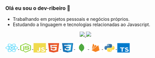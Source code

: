 ### Olá eu sou o dev-ribeiro 👋

<ul>
  <li>Trabalhando em projetos pessoais e negócios próprios.</li>
  <li>Estudando a linguagem e tecnologias relacionadas ao Javascript.</li>
</ul>

<div align="center">
  <a href="https://github.com/dev-ribeiro">
  <img height="180em" src="https://github-readme-stats.vercel.app/api?username=dev-ribeiro&show_icons=true&theme=dark&include_all_commits=true&count_private=true"/>
  <img height="180em" src="https://github-readme-stats.vercel.app/api/top-langs/?username=dev-ribeiro&layout=compact&langs_count=7&theme=dark"/>
</div>

 <div style="display: inline_block; margin: auto"><br>
	<img align="center" alt="" height="30" width="40" src="https://raw.githubusercontent.com/devicons/devicon/master/icons/react/react-original.svg">
	<img align="center" alt="" height="30" width="40" src="https://raw.githubusercontent.com/devicons/devicon/master/icons/nodejs/nodejs-plain.svg">
	<img align="center" alt="" height="30" width="40" src="https://raw.githubusercontent.com/devicons/devicon/master/icons/javascript/javascript-plain.svg">
	<img align="center" alt="" height="30" width="40" src="https://raw.githubusercontent.com/devicons/devicon/master/icons/html5/html5-original.svg">
	<img align="center" alt="" height="30" width="40" src="https://raw.githubusercontent.com/devicons/devicon/master/icons/css3/css3-original.svg">
	<img align="center" alt="" height="30" width="40" src="https://raw.githubusercontent.com/devicons/devicon/master/icons/mongodb/mongodb-plain.svg">
	<img align="center" alt="" height="30" width="40" src="https://raw.githubusercontent.com/devicons/devicon/master/icons/firebase/firebase-plain.svg">
	<img align="center" alt="" height="30" width="40" src="https://raw.githubusercontent.com/devicons/devicon/master/icons/python/python-original.svg">
	<img align="center" alt="" height="30" width="40" src="https://raw.githubusercontent.com/devicons/devicon/master/icons/typescript/typescript-original.svg">
</div>
  
<!--
**dev-ribeiro/dev-ribeiro** is a ✨ _special_ ✨ repository because its `README.md` (this file) appears on your GitHub profile.

Here are some ideas to get you started:

- 🔭 I’m currently working on ...
- 🌱 I’m currently learning ...
- 👯 I’m looking to collaborate on ...
- 🤔 I’m looking for help with ...
- 💬 Ask me about ...
- 📫 How to reach me: ...
- 😄 Pronouns: ...
- ⚡ Fun fact: ...
-->
